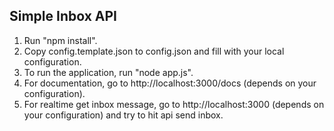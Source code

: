 ## Simple Inbox API

1. Run "npm install".
2. Copy config.template.json to config.json and fill with your local configuration.
3. To run the application, run "node app.js".
4. For documentation, go to http://localhost:3000/docs (depends on your configuration).
5. For realtime get inbox message, go to http://localhost:3000 (depends on your configuration) and try to hit api send inbox.

